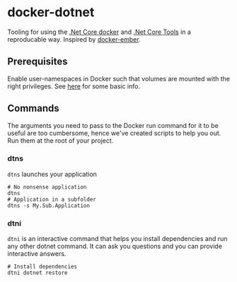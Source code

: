# docker-dotnet

Tooling for using the [.Net Core docker](https://hub.docker.com/r/microsoft/dotnet/) and [.Net Core Tools](https://docs.microsoft.com/en-us/dotnet/articles/core/tools/) in a reproducable way. Inspired by [docker-ember](https://github.com/madnificent/docker-ember).

## Prerequisites
Enable user-namespaces in Docker such that volumes are mounted with the right privileges. See [here](http://www.jrslv.com/docker-1-10/#usernamespacesindocker) for some basic info.

## Commands
The arguments you need to pass to the Docker run command for it to be useful are too cumbersome, hence we've created scripts to help you out. Run them at the root of your project.

### dtns

`dtns` launches your application

    # No nonsense application
    dtns
    # Application in a subfolder
    dtns -s My.Sub.Application

### dtni

`dtni` is an interactive command that helps you install dependencies and run any other dotnet command. It can ask you questions and you can provide interactive answers.

    # Install dependencies
    dtni dotnet restore
